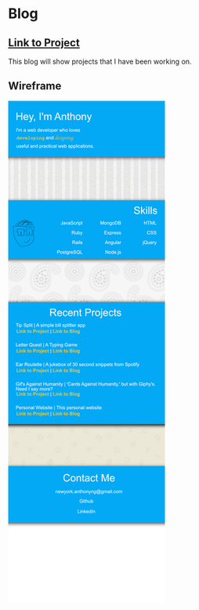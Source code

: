 # Blog

## [Link to Project](https://newyork-anthonyng.herokuapp.com/)

This blog will show projects that I have been working on.

## Wireframe
![Wireframe](/public/Wireframe.png)
